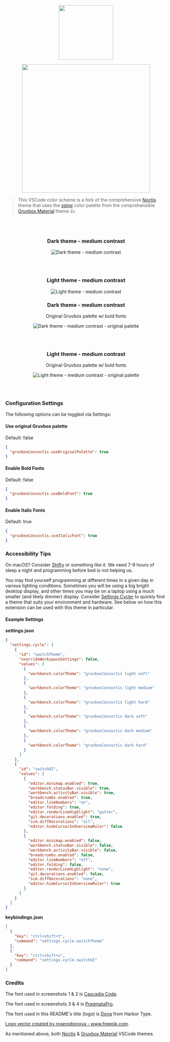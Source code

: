<p align="center">
   <img width="170" src="https://raw.githubusercontent.com/wheredoesyourmindgo/gruvbox-concoctis/master/images/logo.png" />
</p>

<p align="center">
   <img width="400" src="https://github.com/wheredoesyourmindgo/gruvbox-concoctis/raw/master/images/titleLogo.png" />
</p>

> This VSCode color scheme is a fork of the comprehensive [Noctis](https://github.com/liviuschera/noctis) theme that uses the [_same_](https://raw.githubusercontent.com/wheredoesyourmindgo/gruvbox-concoctis/master/extra/same.gif) color palette from the comprehensible [Gruvbox Material](https://github.com/gruvbox-material/vscode) theme 👍.

<div align="center" style="padding-top:32px;padding-bottom:32px;">

### Dark theme - medium contrast

![Dark theme - medium contrast](https://github.com/wheredoesyourmindgo/gruvbox-concoctis/raw/master/images/dark.png)

<div style="padding-top:16px;padding-bottom:16px;"></div>

### Light theme - medium contrast

![Light theme - medium contrast](https://github.com/wheredoesyourmindgo/gruvbox-concoctis/raw/master/images/light.png)

### Dark theme - medium contrast

Original Gruvbox palette w/ bold fonts

![Dark theme - medium contrast - original palette](https://github.com/wheredoesyourmindgo/gruvbox-concoctis/raw/master/images/darkOrig.png)

<div style="padding-top:16px;padding-bottom:16px;"></div>

### Light theme - medium contrast

Original Gruvbox palette w/ bold fonts

![Light theme - medium contrast - original palette](https://github.com/wheredoesyourmindgo/gruvbox-concoctis/raw/master/images/lightOrig.png)

</div>

### Configuration Settings

The following options can be toggled via Settings:

#### Use original Gruvbox palette

Default: false

```json
{
  "gruvboxConcoctis.useOriginalPalette": true
}
```

#### Enable Bold Fonts

Default: false

```json
{
  "gruvboxConcoctis.useBoldFont": true
}
```

#### Enable Italic Fonts

Default: true

```json
{
  "gruvboxConcoctis.useItalicFont": true
}
```

### Accessibility Tips

On macOS? Consider [Shifty](https://github.com/thompsonate/Shifty) or something like it. We need 7-9 hours of sleep a night and programming before bed is not helping us.

You may find yourself programming at different times in a given day in various lighting conditions. Sometimes you will be using a big bright desktop display, and other times you may be on a laptop using a much smaller (and likely dimmer) display. Consider [Settings Cycler](https://marketplace.visualstudio.com/items?itemName=hoovercj.vscode-settings-cycler) to quickly find a theme that suits your environment and hardware. See below on how this extension can be used with this theme in particular.

#### Example Settings

**settings.json**

```json
{
  "settings.cycle": [
    {
      "id": "switchTheme",
      "overrideWorkspaceSettings": false,
      "values": [
        {
          "workbench.colorTheme": "gruvboxConcoctis light soft"
        },
        {
          "workbench.colorTheme": "gruvboxConcoctis light medium"
        },
        {
          "workbench.colorTheme": "gruvboxConcoctis light hard"
        },
        {
          "workbench.colorTheme": "gruvboxConcoctis dark soft"
        },
        {
          "workbench.colorTheme": "gruvboxConcoctis dark medium"
        },
        {
          "workbench.colorTheme": "gruvboxConcoctis dark hard"
        }
      ]
    },
    {
      "id": "switchUI",
      "values": [
        {
          "editor.minimap.enabled": true,
          "workbench.statusBar.visible": true,
          "workbench.activityBar.visible": true,
          "breadcrumbs.enabled": true,
          "editor.lineNumbers": "on",
          "editor.folding": true,
          "editor.renderLineHighlight": "gutter",
          "git.decorations.enabled": true,
          "scm.diffDecorations": "all",
          "editor.hideCursorInOverviewRuler": false
        },
        {
          "editor.minimap.enabled": false,
          "workbench.statusBar.visible": false,
          "workbench.activityBar.visible": false,
          "breadcrumbs.enabled": false,
          "editor.lineNumbers": "off",
          "editor.folding": false,
          "editor.renderLineHighlight": "none",
          "git.decorations.enabled": false,
          "scm.diffDecorations": "none",
          "editor.hideCursorInOverviewRuler": true
        }
      ]
    }
  ]
}
```

**keybindings.json**

```json
[
  {
    "key": "ctrl+shift+t",
    "command": "settings.cycle.switchTheme"
  },
  {
    "key": "ctrl+shift+u",
    "command": "settings.cycle.switchUI"
  }
]
```

### Credits

The font used in screenshots 1 & 2 is [Cascadia Code](https://github.com/microsoft/cascadia-code).

The font used in screenshots 3 & 4 is [PragmataPro](https://www.fsd.it/shop/fonts/pragmatapro/).

The font used in this README's title (logo) is [Dona](https://www.harbortype.com/fonts/dona/) from Harbor Type.

<a href="https://www.freepik.com/free-photos-vectors/logo">Logo vector created by roserodionova - www.freepik.com</a>.

As mentioned above, both [Noctis](https://github.com/liviuschera/noctis) & [Gruvbox Material](https://github.com/gruvbox-material/vscode) VSCode themes.
